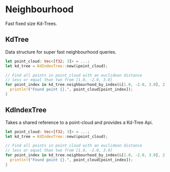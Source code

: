 # Neighbourhood
Fast fixed size Kd-Trees.

## KdTree
Data structure for super fast neighbourhood queries.
```rust
let point_cloud: Vec<[f32; 3]> = ...;
let kd_tree = KdIndexTree::new(&point_cloud);

// Find all points in point_cloud with an euclidean distance
// less or equal than two from [1.0, -2.0, 3.0]
for point_index in kd_tree.neighbourhood_by_index(&[1.0, -2.0, 3.0], 2.0) {
  println!("Found point {}.", point_cloud[point_index]);
}
```

## KdIndexTree
Takes a shared reference to a point-cloud and provides a Kd-Tree Api.
```rust
let point_cloud: Vec<[f32; 3]> = ...;
let kd_tree = KdIndexTree::new(&point_cloud);

// Find all points in point_cloud with an euclidean distance
// less or equal than two from [1.0, -2.0, 3.0]
for point_index in kd_tree.neighbourhood_by_index(&[1.0, -2.0, 3.0], 2.0) {
  println!("Found point {}.", point_cloud[point_index]);
}
```
